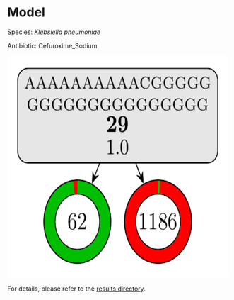 
# Model

Species: *Klebsiella pneumoniae*

Antibiotic: Cefuroxime_Sodium

<img src="./model.png" width=500 height=500 />

For details, please refer to the [results directory](../../../../../results/cart_b/klebsiella%20pneumoniae/cefuroxime_sodium/repeat_2/).

